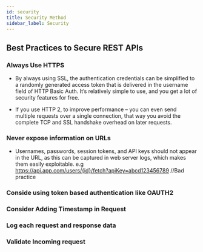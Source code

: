 ```yaml
---
id: security
title: Security Method
sidebar_label: Security
---
```


## Best Practices to Secure REST APIs

### Always Use HTTPS

* By always using SSL, the authentication credentials can be simplified to a randomly generated access token that is delivered in the username field of HTTP Basic Auth. It’s relatively simple to use, and you get a lot of security features for free.
  
* If you use HTTP 2, to improve performance – you can even send multiple requests over a single connection, that way you avoid the complete TCP and SSL handshake overhead on later requests.

### Never expose information on URLs

* Usernames, passwords, session tokens, and API keys should not appear in the URL, as this can be captured in web server logs, which makes them easily exploitable. e.g  
 https://api.app.com/users/{id}/fetch?apiKey=abcd123456789  //Bad practice

### Conside using token based authentication like OAUTH2

### Consider Adding Timestamp in Request

### Log each request and response data

### Validate Incoming request
